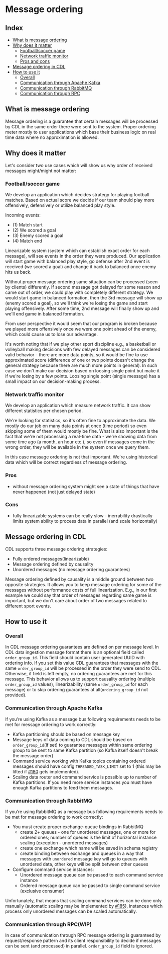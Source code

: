 # Message ordering 

## Index
- [What is message ordering](#what_is)
- [Why does it matter](#why)
    - [Football/soccer game](#soccer)
    - [Network traffic monitor](#trafic_monitor)
    - [Pros and cons](#pros)
- [Message ordering in CDL](#message_ordering_in_cdl)
- [How to use it](#how_to_use)
    - [Overall](#overall)
    - [Communication through Apache Kafka](#kafka)
    - [Communication through RabbitMQ](#rabbit)
    - [Communication through RPC](#rpc)
  

## <a name="what_is"></a>What is message ordering 
Message ordering is a guarantee that certain messages will be processed by CDL in the same order there were sent to the system. Proper ordering meter mostly to user applications which base their business logic on real time data where no approximation is allowed. 

## <a name="why"></a>Why does it matter 
Let's consider two use cases which will show us why order of received messages might/might not matter: 

### <a name="soccer"></a>Football/soccer game 
We develop an application which decides strategy for playing football matches. Based on actual score we decide if our team should play more offensively, defensively or utilize balanced play style. 

Incoming events: 
- (1) Match start 
- (2) We scored a goal 
- (3) Enemy scored a goal 
- (4) Match end 

Linearizable system (system which can establish exact order for each message), will see events in the order they were produced. Our application will start game with balanced play style, go defense after 2nd event is received (we scored a goal) and change it back to balanced once enemy hits us back. 

Without proper message ordering same situation can be processed (seen by clients) differently. If second message got delayed for some reason and came out of order, we could play with completely different strategy. We would start game in balanced formation, then the 3rd message will show up (enemy scored a goal), so we'll think we're losing the game and start playing offensively. After some time, 2nd message will finally show up and we'll end game in balanced formation. 

From user perspective it would seem that our program is broken because we played more offensively once we were one point ahead of the enemy, which could cause us to lose our advantage. 

It's worth noting that if we play other sport discipline e.g., a basketball or volleyball making decisions with few delayed messages can be considered valid behavior - there are more data points, so it would be fine to use approximated score (difference of one or two points doesn't change the general strategy because there are much more points in general). In such case we don't make our decision based on loosing single point but make it if we're losing by a few points. Loosing single point (single message) has a small impact on our decision-making process. 

### <a name="trafic_monitor"></a>Network traffic monitor 
We develop an application which measure network traffic. It can show different statistics per chosen period. 

We're looking for statistics, so it's often fine to approximate the data. We mostly do our job on many data points at once (time period) so even skipping some of them would mostly be fine. What is also important is the fact that we're not processing a real-time data - we're showing data from some time ago (a month, an hour etc.), so even if messages come in the wrong order, they will be available in the system once we query them. 

In this case message ordering is not that important. We're using historical data which will be correct regardless of message ordering.  

### <a name="pros"></a>Pros 
- without message ordering system might see a state of things that have never happened (not just delayed state) 

### <a name="cons"></a>Cons 
- fully linearizable systems can be really slow - inerrability drastically limits system ability to process data in parallel (and scale horizontally) 

## <a name="message_ordering_in_cdl"></a>Message ordering in CDL 
CDL supports three message ordering strategies: 
- Fully ordered messages(linearizable) 
- Message ordering defined by causality 
- Unordered messages (no message ordering guarantees) 

Message ordering defined by causality is a middle ground between two opposite strategies. It allows you to keep message ordering for some of the messages without performance costs of full linearization. E.g., in our first example we could say that order of messages regarding same game is important, but we don't care about order of two messages related to different sport events. 

## <a name="how_to_use"></a>How to use it 
### <a name="overall"></a>Overall 
In CDL message ordering guarantees are defined on per message level. In CDL data ingestion message format there is an optional field called `order_group_id`. This field should contain user generated UUID with ordering info. If you set this value CDL guarantees that messages with the same `order_group_id` will be processed in the order they were send to CDL. Otherwise, if field is left empty, no ordering guarantees are met for this message. This behavior allows us to support causality ordering (multiple `order_group_id` values), linearizability (same `order_group_id` for each message) or to skip ordering guarantees at all(`ordering_group_id` not provided). 

### <a name="kafka"></a>Communication through Apache Kafka 
If you’re using Kafka as a message bus following requirements needs to be met for message ordering to work correctly: 
- Kafka partitioning should be based on message key 
- Message keys of data coming to CDL should be based on `order_group_id`(if set) to guarantee messages within same ordering group to be sent to same Kafka partition (so Kafka itself doesn't break the message order) 
- Command service working with Kafka topics containing ordered messages should have config `THREADED_TASK_LIMIT` set to 1 (this may be lifted if [#180](https://github.com/epiphany-platform/CommonDataLayer/issues/180) gets implemented). 
- Scaling data router and command service is possible up to number of Kafka partitions. If you need more service instances you must have enough Kafka partitions to feed them messages. 

### <a name="rabbit"></a>Communication through RabbitMQ 
If you’re using RabbitMQ as a message bus following requirements needs to be met for message ordering to work correctly: 
- You must create proper exchange-queue bindings in RabbitMQ 
    - create 2+ queues - one for unordered messages, one or more for ordered ones; number of queues is the limit of horizontal instance scaling (exception - unordered messages) 
    - create one exchange which name will be saved in schema registry
    - create binding between exchange and queues in a way that messages with `unordered` message key will go to queues with unordered data, other keys will be split between other queues 
- Configure command service instances: 
    - Unordered message queue can be passed to each command service instance 
    - Ordered message queue can be passed to single command service (exclusive consumer) 

Unfortunately, that means that scaling command services can be done only manually (automatic scaling may be implemented by [#185](https://github.com/epiphany-platform/CommonDataLayer/issues/185)), instances which process only unordered messages can be scaled automatically. 

### <a name="rpc"></a>Communication through RPC(WIP) 
In case of communication through RPC message ordering is guaranteed by request/response pattern and its client responsibility to decide if messages can be sent (and processed) in parallel. `order_group_id` field is ignored. 
 